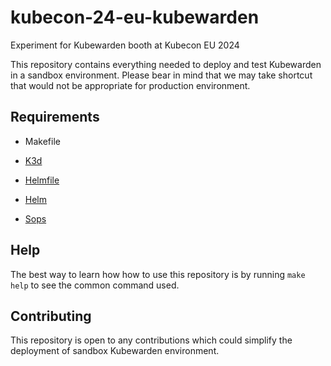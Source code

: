 # kubecon-24-eu-kubewarden

Experiment for Kubewarden booth at Kubecon EU 2024

This repository contains everything needed to deploy and test Kubewarden in a sandbox environment. Please bear in mind that we may take shortcut that would not be appropriate for production environment.

## Requirements

* Makefile
* [K3d](https://github.com/rancher/k3d/releases/latest)
* [Helmfile](https://github.com/helmfile/helmfile/releases/latest)

* [Helm](https://github.com/helm/helm/releases/latest)
* [Sops](https://github.com/getsops/sops/releases/latest)

## Help

The best way to learn how how to use this repository is by running `make help` to see the common command used.

## Contributing

This repository is open to any contributions which could simplify the deployment of sandbox Kubewarden environment.

